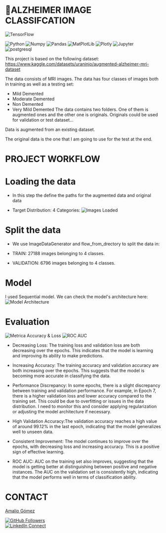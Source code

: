 
# 📑ALZHEIMER IMAGE CLASSIFCATION
![TensorFlow](https://img.shields.io/badge/TensorFlow-%23FF6F00.svg?style=for-the-badge&logo=TensorFlow&logoColor=white)


![Python](https://img.shields.io/badge/Python-100000?style=flat&logo=python&logoColor=FFFFFF&labelColor=5C5C5C&color=3776AB)
![Numpy](https://img.shields.io/badge/NumPy-100000?style=flat&logo=Numpy&logoColor=FFFFFF&labelColor=5C5C5C&color=013243)
![Pandas](https://img.shields.io/badge/Pandas-100000?style=flat&logo=Pandas&logoColor=FFFFFF&labelColor=5C5C5C&color=150458)
![MatPlotLib](https://img.shields.io/badge/MatPlotLib-100000?style=flat&logo=LOT-Polish-Airlines&logoColor=FFFFFF&labelColor=5C5C5C&color=E4637C)
![Plotly](https://img.shields.io/badge/Plotly-100000?style=flat&logo=Plotly&logoColor=FFFFFF&labelColor=5C5C5C&color=3F4F75)
![Jupyter](https://img.shields.io/badge/Jupyter-100000?style=flat&logo=Jupyter&logoColor=FFFFFF&labelColor=5C5C5C&color=F37626)
![postgresql](https://img.shields.io/badge/SQL-100000?style=flat&logo=postgresql&logoColor=FFFFFF&labelColor=5C5C5C&color=CC2927)


This project is based on the following dataset:  https://www.kaggle.com/datasets/uraninjo/augmented-alzheimer-mri-dataset

The data consists of MRI images. The data has four classes of images both in training as well as a testing set:

- Mild Demented
- Moderate Demented
- Non Demented
- Very Mild Demented
The data contains two folders. One of them is augmented ones and the other one is originals.
Originals could be used for validation or test dataset…

Data is augmented from an existing dataset.

The original data is the one that I am going to use for the test at the end.

# PROJECT WORKFLOW

# Loading the data

- In this step the define the paths for the augmented data and original data

- Target Distribution: 4 Categories:
![Images Loaded](https://i.postimg.cc/h43ShXym/cerebros.png)




# Split the data

- We use ImageDataGenerator and flow_from_drectory to split the data in:

- TRAIN: 27188 images belonging to 4 classes.
- VALIDATION: 6796 images belonging to 4 classes.


# Model 

I used Sequential model. We can check the model's architecture here: 
![Model Architecture](https://i.postimg.cc/mZqyjSpg/model-architecture.png)

# Evaluation

![Metrica Accuracy & Loss](https://i.postimg.cc/Hkck8NHN/acc-loss.png)
![ROC AUC](https://i.postimg.cc/WzZPbB0m/auc.png)


- Decreasing Loss: The training loss and validation loss are both decreasing over the epochs. This indicates that the model is learning and improving its ability to make predictions.

- Increasing Accuracy: The training accuracy and validation accuracy are both increasing over the epochs. This suggests that the model is becoming more accurate in classifying the data.

- Performance Discrepancy: In some epochs, there is a slight discrepancy between training and validation performance. For example, in Epoch 7, there is a higher validation loss and lower accuracy compared to the training set. This could be due to overfitting or issues in the data distribution. I need to monitor this and consider applying regularization or adjusting the model architecture if necessary.

- High Validation Accuracy:The validation accuracy reaches a high value of around 99.12% in the last epoch, indicating that the model generalizes well to unseen data.

- Consistent Improvement: The model continues to improve over the epochs, with decreasing loss and increasing accuracy. This is a positive sign of effective learning.

- ROC AUC: AUC on the training set also improves, suggesting that the model is getting better at distinguishing between positive and negative instances. The AUC on the validation set is consistently high, indicating that the model performs well in terms of classification ability.

# CONTACT
[Amalio Gómez](https://amaliogomezlopez.com/)

[![GitHub Followers](https://img.shields.io/github/followers/amaliogomezlopez?style=social)](https://github.com/amaliogomezlopez)  
[![LinkedIn Connect](https://img.shields.io/badge/LinkedIn-Connect-blue?style=social&logo=linkedin)](https://www.linkedin.com/in/amaliogomezlopez/)
